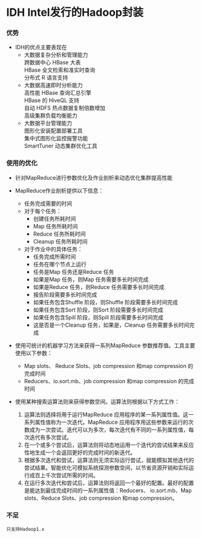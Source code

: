 # IDH Intel发行的Hadoop封装

### 优势

- IDH的优点主要表现在        
    - 大数据复杂分析和管理能力        
        跨数据中心 HBase 大表        
        HBase 全文检索和准实时查询        
        分布式 R 语言支持            
    - 大数据高速即时分析能力            
        高性能 HBase 查询汇总引擎            
        HBase 的 HiveQL 支持            
        自动 HDFS 热点数据复制倍数增加            
        高级集群负载均衡能力            
    - 大数据平台管理能力        
        图形化安装配置部署工具                
        集中式图形化监控报警功能            
        SmartTuner 动态集群优化工具            

### 使用的优化

- 针对MapReduce进行参数优化及作业剖析来动态优化集群提高性能

- MapReduce作业剖析提供以下信息：
    - 任务完成需要的时间
    - 对于每个任务：
        - 创建任务所耗时间
        - Map 任务所耗时间
        - Reduce 任务所耗时间
        - Cleanup 任务所耗时间
    - 对于作业中的具体任务：
        - 任务完成所需时间
        - 任务在哪个节点上运行
        - 任务是Map 任务还是Reduce 任务
        - 如果是Map 任务，则Map 任务需要多长时间完成
        - 如果是Reduce 任务，则Reduce 任务需要多长时间完成
        - 报告阶段需要多长时间完成
        - 如果任务包含Shuffle 阶段，则Shuffle 阶段需要多长时间完成
        - 如果任务包含Sort 阶段，则Sort 阶段需要多长时间完成
        - 如果任务包含Spill 阶段，则Spill 阶段需要多长时间完成
        - 这是否是一个Cleanup 任务，如果是，Cleanup 任务需要多长时间完成

- 使用可统计的机器学习方法来获得一系列MapReduce 参数推荐值。工具主要使用以下参数：
    - Map slots、 Reduce Slots、job compression 和map compression 的完成时间
    - Reducers、io.sort.mb、job compression 和map compression 的完成时间

- 使用某种搜索运算法则来获得参数空间。运算法则根据以下方式工作：
    1. 运算法则选择将用于运行MapReduce 应用程序的某一系列属性值。这一系列属性值称为一次迭代。MapReduce 应用程序用这些参数来运行的次数成为一次尝试。迭代可以为多次，每次迭代有不同的一系列属性值，每次迭代有多次尝试。
    2. 在一个或多个尝试后，运算法则将动态地运用一个迭代的尝试结果来反应性地生成一个会返回更好的完成时间的新迭代。
    3. 根据多次迭代和尝试，运算法则无须实际运行尝试，就能模拟其他迭代的尝试结果。智能优化可模拟系统探测参数空间，以节省资源开销和实际运行成百上千次尝试所需的时间。
    4. 在运行多次迭代和尝试后，运算法则将返回一个最好的配置。最好的配置是能达到最佳完成时间的一系列属性值：Reducers、 io.sort.mb、Map slots、Reduce Slots、job compression 和map compression。

### 不足

    只支持Hadoop1.x